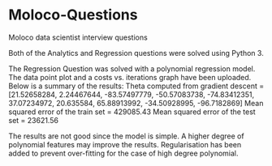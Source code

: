 # Moloco-Questions
Moloco data scientist interview questions

Both of the Analytics and Regression questions were solved using Python 3.

The Regression Question was solved with a polynomial regression model. The data point plot and a costs vs. iterations graph have been uploaded. Below is a summary of the results:
Theta computed from gradient descent = [21.52658284, 2.24467644, -83.57497779, -50.57083738, -74.83412351, 37.07234972, 20.635584, 65.88913992, -34.50928995, -96.7182869]
Mean squared error of the train set = 429085.43
Mean squared error of the test set = 23621.56

The results are not good since the model is simple. A higher degree of polynomial features may improve the results. Regularisation has been added to prevent over-fitting for the case of high degree polynomial.
